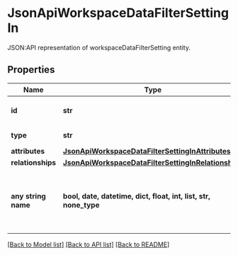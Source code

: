 # JsonApiWorkspaceDataFilterSettingIn

JSON:API representation of workspaceDataFilterSetting entity.

## Properties
Name | Type | Description | Notes
------------ | ------------- | ------------- | -------------
**id** | **str** | API identifier of an object | 
**type** | **str** | Object type | defaults to "workspaceDataFilterSetting"
**attributes** | [**JsonApiWorkspaceDataFilterSettingInAttributes**](JsonApiWorkspaceDataFilterSettingInAttributes.md) |  | [optional] 
**relationships** | [**JsonApiWorkspaceDataFilterSettingInRelationships**](JsonApiWorkspaceDataFilterSettingInRelationships.md) |  | [optional] 
**any string name** | **bool, date, datetime, dict, float, int, list, str, none_type** | any string name can be used but the value must be the correct type | [optional]

[[Back to Model list]](../README.md#documentation-for-models) [[Back to API list]](../README.md#documentation-for-api-endpoints) [[Back to README]](../README.md)



